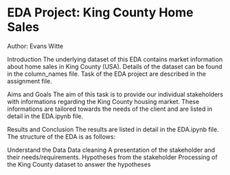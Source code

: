 # EDA Project: King County Home Sales
Author: Evans Witte

Introduction
The underlying dataset of this EDA contains market information about home sales in King County (USA). Details of the dataset can be found in the column_names file. Task of the EDA project are described in the assignment file.

Aims and Goals
The aim of this task is to provide our individual stakeholders with informations regarding the King County housing market. These informations are tailored towards the needs of the client and are listed in detail in the EDA.ipynb file.

Results and Conclusion
The results are listed in detail in the EDA.ipynb file. The structure of the EDA is as follows:

Understand the Data
Data cleaning
A presentation of the stakeholder and their needs/requirements.
Hypotheses from the stakeholder
Processing of the King County dataset to answer the hypotheses
